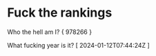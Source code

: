 # Fuck the rankings

Who the hell am I?
{ 978266 }

What fucking year is it?
[ 2024-01-12T07:44:24Z ]
